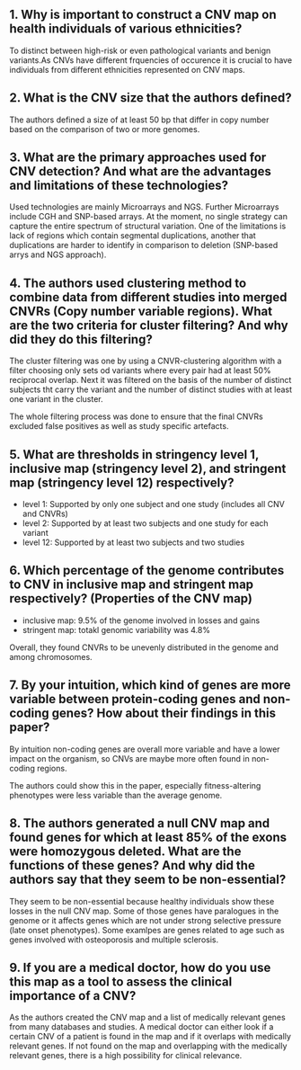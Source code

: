 ## 1. Why is important to construct a CNV map on health individuals of various ethnicities?
To distinct between high-risk or even pathological variants and benign variants.As CNVs have different frquencies of occurence it is crucial to have individuals from different ethnicities represented on CNV maps.


## 2. What is the CNV size that the authors defined? 
The authors defined a size of at least 50 bp that differ in copy number based on the comparison of two or more genomes.

## 3. What are the primary approaches used for CNV detection? And what are the advantages and limitations of these technologies?
Used technologies are mainly Microarrays and NGS. Further Microarrays include CGH and SNP-based arrays. At the moment, no single strategy can capture the entire spectrum of structural variation. One of the limitations is lack of regions which contain segmental duplications, another that duplications are harder to identify in comparison to deletion (SNP-based arrys and NGS approach).

## 4. The authors used clustering method to combine data from different studies into merged CNVRs (Copy number variable regions). What are the two criteria for cluster filtering? And why did they do this filtering? 
The cluster filtering was one by using a CNVR-clustering algorithm with a filter choosing only sets od variants where every pair had at least 50% reciprocal overlap. Next it was filtered on the basis of the number of distinct subjects tht carry the variant and the number of distinct studies with at least one variant in the cluster.

The whole filtering process was done to ensure that the final CNVRs excluded false positives as well as study specific artefacts.

## 5. What are thresholds in stringency level 1, inclusive map (stringency level 2), and stringent map (stringency level 12) respectively?
- level 1: Supported by only one subject and one study (includes all CNV and CNVRs)
- level 2: Supported by at least two subjects and one study for each variant
- level 12: Supported by at least two subjects and two studies 


## 6. Which percentage of the genome contributes to CNV in inclusive map and stringent map respectively? (Properties of the CNV map)
- inclusive map: 9.5% of the genome involved in losses and gains
- stringent map: totakl genomic variability was 4.8%

Overall, they found CNVRs to be unevenly distributed in the genome and among chromosomes.

## 7. By your intuition, which kind of genes are more variable between protein-coding genes and non-coding genes? How about their findings in this paper?
By intuition non-coding genes are overall more variable and have a lower impact on the organism, so CNVs are maybe more often found in non-coding regions.

The authors could show this in the paper, especially fitness-altering phenotypes were less variable than the average genome.

## 8. The authors generated a null CNV map and found genes for which at least 85% of the exons were homozygous deleted. What are the functions of these genes? And why did the authors say that they seem to be non-essential? 
They seem to be non-essential because healthy individuals show these losses in the null CNV map. Some of those genes have paralogues in the genome or it affects genes which are not under strong selective pressure (late onset phenotypes). Some examlpes are genes related to age such as genes involved with osteoporosis and multiple sclerosis.

## 9. If you are a medical doctor, how do you use this map as a tool to assess the clinical importance of a CNV? 
As the authors created the CNV map and a list of medically relevant genes from many databases and studies. A medical doctor can either look if a certain CNV of a patient is found in the map and if it overlaps with medically relevant genes. If not found on the map and overlapping with the medically relevant genes, there is a high possibility for clinical relevance.  
